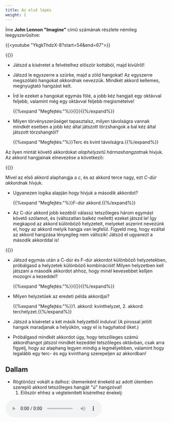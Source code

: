 ```yaml
---
title: Az első lépés
weight: 1
---
```


Íme **John Lennon "Imagine"** című számának részlete némileg leegyszerűsítve:

{{<youtube "YkgkThdzX-8?start=54&end=67">}}

{{<score src="Imagine" class="sticky">}}

* Játszd a kíséretet a felvételhez először kottából, majd kívülről!

* Játszd le egyszerre a szürke, majd a zöld hangokat! Az egyszerre megszólaló hangokat *akkord*nak nevezzük. Mindkét akkord kellemes, megnyugtató hangzást kelt.

* Írd le ezeket a hangokat egymás fölé, a jobb kéz hangjait egy oktávval feljebb, valamint még egy oktávval feljebb megismételve!

    {{%expand "Megfejtés:"%}}{{<score src="Akkord" class="tiny">}}{{%/expand%}}

* Milyen törvényszerűséget tapasztalsz, milyen távolságra vannak mindkét esetben a jobb kéz által játszott törzshangok a bal kéz által játszott törzshangtól?

    {{%expand "Megfejtés:"%}}Terc és kvint távolságra.{{%/expand%}}

 Az ilyen mintát követő akkordokat *alaphelyzetű hármashangzat*nak hívjuk. Az akkord hangjainak elnevezése a következő:

{{<score src="Akkordhangok" class="tiny" audio="false">}}
 
 Mivel az első akkord alaphangja a _c_, és az akkord terce nagy, ezt *C-dúr akkord*nak hívjuk.

* Ugyanezen logika alapján hogy hívjuk a második akkordot?

    {{%expand "Megfejtés:"%}}F-dúr akkord.{{%/expand%}}

* Az C-dúr akkord jobb kezéből válassz tetszőleges három egymást követő szólamot, és (változatlan balkéz mellett) ezeket játszd le! Így megkapod az akkord különböző helyzeteit, melyeket aszerint nevezünk el, hogy az akkord melyik hangja van legfelül. Figyeld meg, hogy ezáltal az akkord hangzása lényegileg nem változik! Játszd el ugyanezt a második akkorddal is!

{{<score src="Helyzetek" class="small">}}

* Játszd egymás után a C-dúr és F-dúr akkordot különböző helyzetekben, próbálgasd a helyzetek különböző kombinációit! Milyen helyzetben kell játszani a második akkordot ahhoz, hogy minél kevesebbet kelljen mozogni a kezeddel?

    {{%expand "Megfejtés:"%}}{{<score src="Akkordfűzés">}}{{%/expand%}}

* Milyen helyzetűek az eredeti példa akkordjai?

    {{%expand "Megfejtés:"%}}1\. akkord: kvinthelyzet, 2. akkord: terchelyzet.{{%/expand%}}

* Játszd a kíséretet a két másik helyzetből indulva! (A pirossal jelölt hangok maradjanak a helyükön, vagy el is hagyhatod őket.)

* Próbálgasd mindkét akkordot úgy, hogy tetszőleges számú akkordhangot játszol mindkét kezeddel tetszőleges oktávban, csak arra figyelj, hogy az alaphang legyen mindig a legmélyebben, valamint hogy legalább egy terc- és egy kvinthang szerepeljen az akkordban!

## Dallam

* Rögtönözz vokált a dalhoz: ütemenként énekeld az adott ütemben szereplő akkord tetszőleges hangját "ú" hangzóval!
  1. Először ehhez a végtelenített kísérethez énekelj:
<audio src="Imagine kíséret.mp3" controls loop />
  1. Ezután énekedhez játszd hozzá zongorán az akkordokat.
  1. Végül az eredeti kíséretet játszd hozzá.

* Amikor ez már jól megy, az alábbi ritmusképletek szerint is rögtönözz dallamot! Ismételgesd, kombináld őket, majd saját ritmusokat is találj ki, de ügyelj, hogy a dallam hangjai mindig az aktuális akkord hangjai közül kerüljenek ki!

{{<score src="Dallamritmus" audio="false">}}